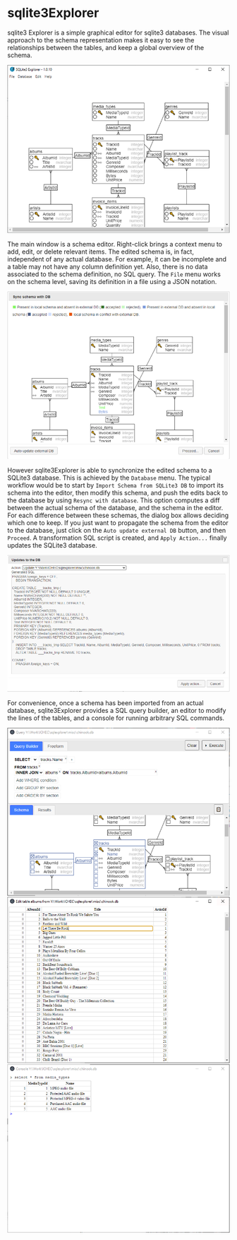 # sqlite3Explorer

sqlite3 Explorer is a simple graphical editor for sqlite3 databases. The visual approach to the schema representation makes it easy to see the relationships between the tables, and keep a global overview of the schema.

![sqlite3 Explorer screenshot](https://github.com/GrolauxDonatien/sqlite3Explorer/blob/main/screenshot.png?raw=true)

The main window is a schema editor. Right-click brings a context menu to add, edit, or delete relevant items. The edited schema is, in fact, independent of any actual database. For example, it can be incomplete and a table may not have any column definition yet. Also, there is no data associated to the schema definition, no SQL query. The `File` menu works on the schema level, saving its definition in a file using a JSON notation. 

![Schema synchronization](https://github.com/GrolauxDonatien/GrolauxDonatien/blob/main/sqlite3explorer/resync.png?raw=true)

However sqlite3Explorer is able to synchronize the edited schema to a SQLite3 database. This is achieved by the `Database` menu. The typical workflow would be to start by `Import Schema from SQLite3 DB` to import its schema into the editor, then modify this schema, and push the edits back to the database by using `Resync with database`. This option computes a diff between the actual schema of the database, and the schema in the editor. For each difference between these schemas, the dialog box allows deciding which one to keep. If you just want to propagate the schema from the editor to the database, just click on the `Auto update external DB` button, and then `Proceed`. A transformation SQL script is created, and `Apply Action...` finally updates the SQLite3 database.

![Update SQL script](https://github.com/GrolauxDonatien/GrolauxDonatien/blob/main/sqlite3explorer/updatesql.png?raw=true)

For convenience, once a schema has been imported from an actual database, sqlite3Explorer provides a SQL query builder, an editor to modify the lines of the tables, and a console for running arbitrary SQL commands.

![Query Builder](https://github.com/GrolauxDonatien/GrolauxDonatien/blob/main/sqlite3explorer/querybuilder.png?raw=true)
![Database Editor](https://github.com/GrolauxDonatien/GrolauxDonatien/blob/main/sqlite3explorer/dbeditor.png?raw=true)
![SQL Console](https://github.com/GrolauxDonatien/GrolauxDonatien/blob/main/sqlite3explorer/console.png?raw=true)
